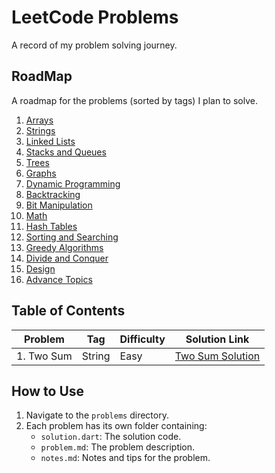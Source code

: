 # LeetCode Problems
A record of my problem solving journey.

## RoadMap
A roadmap for the problems (sorted by tags) I plan to solve.

1. [Arrays](RoadMap.md)
2. [Strings](RoadMap.md)
3. [Linked Lists](RoadMap.md)
4. [Stacks and Queues](RoadMap.md)
5. [Trees](RoadMap.md)
6. [Graphs](RoadMap.md)
7. [Dynamic Programming](RoadMap.md)
8. [Backtracking](RoadMap.md)
9. [Bit Manipulation](RoadMap.md)
10. [Math](RoadMap.md)
11. [Hash Tables](RoadMap.md)
12. [Sorting and Searching](RoadMap.md)
13. [Greedy Algorithms](RoadMap.md)
14. [Divide and Conquer](RoadMap.md)
15. [Design](RoadMap.md)
16. [Advance Topics](RoadMap.md)

## Table of Contents

| Problem | Tag | Difficulty | Solution Link |
|---------|-----|------------|---------------|
| 1. Two Sum | String | Easy | [Two Sum Solution](problems/1.%20Two%20Sum/solution.dart) |

## How to Use

1. Navigate to the `problems` directory.
2. Each problem has its own folder containing:
   - `solution.dart`: The solution code.
   - `problem.md`: The problem description.
   - `notes.md`: Notes and tips for the problem.
